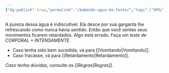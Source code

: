 ```yaml
---
{"dg-publish":true,"permalink":"/bebendo-agua-da-fonte/","tags":["RPG/livro-jogo/Draegeni/story-points"],"created":"2024-12-24T17:41:13.292-05:00","updated":"2024-12-24T17:47:26.558-05:00"}
---
```



A pureza dessa água é indiscutível. Ela desce por sua garganta lhe refrescando como nunca havia sentido. Então que você sentes seus movimentos ficarem retardados. Algo está errado. Faça um *teste de CORPORAL + INTENSAMENTE*.

- Caso tenha sido bem sucedida, vá para [[Vomitando\|Vomitando]].
- Caso fracasse, vá para [[Retardamento\|Retardamento]].

*Caso tenha dúvidas, consulte as [[Regras\|Regras]].*
